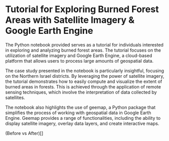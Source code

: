 # Tutorial for Exploring Burned Forest Areas with Satellite Imagery & Google Earth Engine

The Python notebook provided serves as a tutorial for individuals interested in exploring and analyzing burned forest areas. The tutorial focuses on the utilization of satellite imagery and Google Earth Engine, a cloud-based platform that allows users to process large amounts of geospatial data.

The case study presented in the notebook is particularly insightful, focusing on the Northern Israel districts. By leveraging the power of satellite imagery, the tutorial demonstrates how to easily compute and visualize the extent of burned areas in forests. This is achieved through the application of remote sensing techniques, which involve the interpretation of data collected by satellites.

The notebook also highlights the use of geemap, a Python package that simplifies the process of working with geospatial data in Google Earth Engine. Geemap provides a range of functionalities, including the ability to display satellite imagery, overlay data layers, and create interactive maps.

(Before vs After)[]
